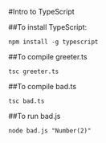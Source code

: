 #Intro to TypeScript

##To install TypeScript:

```
npm install -g typescript
```

##To compile greeter.ts

```
tsc greeter.ts
```

##To compile bad.ts

```
tsc bad.ts
```

##To run bad.js

```
node bad.js "Number(2)"
```

